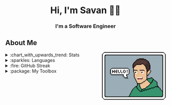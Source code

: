 <h1 align="center">Hi, I'm Savan 👨‍💻</h1>
<h3 align="center">I'm a Software Engineer</h3>

## About Me

<img align="right" height="150" width="200" alt="asdf" src="https://raw.githubusercontent.com/1H0/1H0/master/media/hello.png" >


<details>
  <summary>:chart_with_upwards_trend: Stats</summary>
  <br />
  <div align="center">
    <img src="https://github-readme-stats.vercel.app/api?username=1H0&count_private=true&show_icons=true">
  </div>
</details>

<details>
  <summary>:sparkles: Languages</summary>
  <br />
  <div align="center">
    <img src="https://github-readme-stats.vercel.app/api/top-langs/?username=1H0&langs_count=5">
  </div>
</details>

<details>
  <summary>:fire: GitHub Streak</summary>
  <br />
  <div align="center">
    <img src="https://github-readme-streak-stats.herokuapp.com/?user=michaelbeutler&hide_border=true">
  </div>
</details>

<details>
  <summary>:package: My Toolbox</summary>
  <br />

  - **OS**: Arch Linux, Debian SID, Mac OS
  - **Laptops**: ThinkPad T490s, MacBook Pro 2017
  - **Text Editors**: VScodium, vim
  - **IDEs**: IntelliJ IDEA, WebStorm, PyCharm
  - **Front End**: React, Vue, Svelte
  - **Back End**: TypeScript, Java, Python
  - **Mobile**: React Native, Ionic
  - **Chat**: Signal, Matrix
  - **Browser**: Firefox

</details>

<!--
**1H0/1H0** is a ✨ _special_ ✨ repository because its `README.md` (this file) appears on your GitHub profile.

Here are some ideas to get you started:

- 🔭 I’m currently working on ...
- 🌱 I’m currently learning ...
- 👯 I’m looking to collaborate on ...
- 🤔 I’m looking for help with ...
- 💬 Ask me about ...
- 📫 How to reach me: ...
- 😄 Pronouns: ...
- ⚡ Fun fact: ...
-->

<!--
https://dev.to/supritha/how-to-have-an-awesome-github-profile-1969
-->
